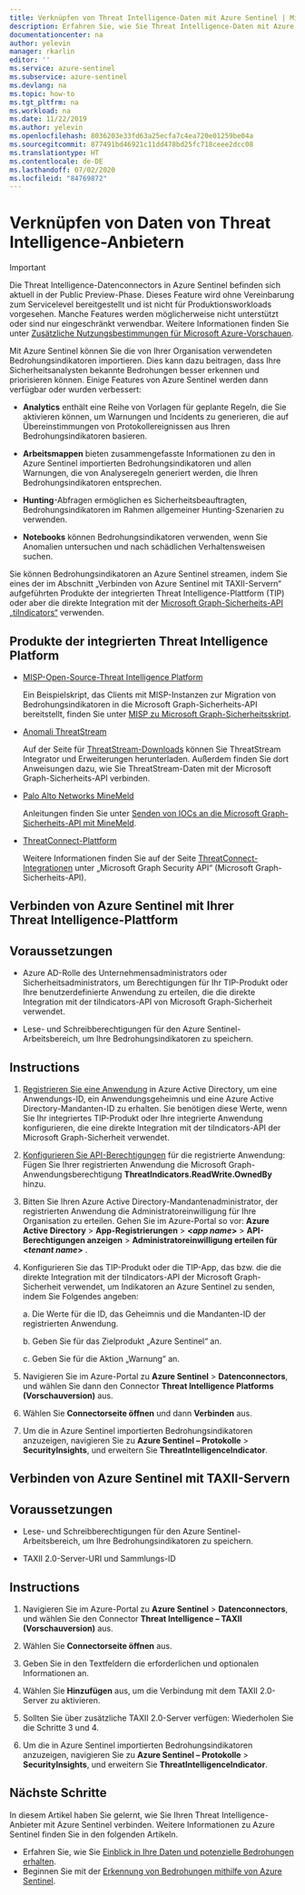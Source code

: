 ```yaml
---
title: Verknüpfen von Threat Intelligence-Daten mit Azure Sentinel | Microsoft-Dokumentation
description: Erfahren Sie, wie Sie Threat Intelligence-Daten mit Azure Sentinel verknüpfen.
documentationcenter: na
author: yelevin
manager: rkarlin
editor: ''
ms.service: azure-sentinel
ms.subservice: azure-sentinel
ms.devlang: na
ms.topic: how-to
ms.tgt_pltfrm: na
ms.workload: na
ms.date: 11/22/2019
ms.author: yelevin
ms.openlocfilehash: 8036203e33fd63a25ecfa7c4ea720e01259be04a
ms.sourcegitcommit: 877491bd46921c11dd478bd25fc718ceee2dcc08
ms.translationtype: HT
ms.contentlocale: de-DE
ms.lasthandoff: 07/02/2020
ms.locfileid: "84769872"
---
```

# <a name="connect-data-from-threat-intelligence-providers"></a>Verknüpfen von Daten von Threat Intelligence-Anbietern

> [!IMPORTANT]
> Die Threat Intelligence-Datenconnectors in Azure Sentinel befinden sich aktuell in der Public Preview-Phase.
> Dieses Feature wird ohne Vereinbarung zum Servicelevel bereitgestellt und ist nicht für Produktionsworkloads vorgesehen. Manche Features werden möglicherweise nicht unterstützt oder sind nur eingeschränkt verwendbar. Weitere Informationen finden Sie unter [Zusätzliche Nutzungsbestimmungen für Microsoft Azure-Vorschauen](https://azure.microsoft.com/support/legal/preview-supplemental-terms/).

Mit Azure Sentinel können Sie die von Ihrer Organisation verwendeten Bedrohungsindikatoren importieren. Dies kann dazu beitragen, dass Ihre Sicherheitsanalysten bekannte Bedrohungen besser erkennen und priorisieren können. Einige Features von Azure Sentinel werden dann verfügbar oder wurden verbessert:

- **Analytics** enthält eine Reihe von Vorlagen für geplante Regeln, die Sie aktivieren können, um Warnungen und Incidents zu generieren, die auf Übereinstimmungen von Protokollereignissen aus Ihren Bedrohungsindikatoren basieren.

- **Arbeitsmappen** bieten zusammengefasste Informationen zu den in Azure Sentinel importierten Bedrohungsindikatoren und allen Warnungen, die von Analyseregeln generiert werden, die Ihren Bedrohungsindikatoren entsprechen.

- **Hunting**-Abfragen ermöglichen es Sicherheitsbeauftragten, Bedrohungsindikatoren im Rahmen allgemeiner Hunting-Szenarien zu verwenden.

- **Notebooks** können Bedrohungsindikatoren verwenden, wenn Sie Anomalien untersuchen und nach schädlichen Verhaltensweisen suchen.

Sie können Bedrohungsindikatoren an Azure Sentinel streamen, indem Sie eines der im Abschnitt „Verbinden von Azure Sentinel mit TAXII-Servern“ aufgeführten Produkte der integrierten Threat Intelligence-Plattform (TIP) oder aber die direkte Integration mit der [Microsoft Graph-Sicherheits-API „tiIndicators“](https://aka.ms/graphsecuritytiindicators) verwenden.

## <a name="integrated-threat-intelligence-platform-products"></a>Produkte der integrierten Threat Intelligence Platform

- [MISP-Open-Source-Threat Intelligence Platform](https://www.misp-project.org/)
    
    Ein Beispielskript, das Clients mit MISP-Instanzen zur Migration von Bedrohungsindikatoren in die Microsoft Graph-Sicherheits-API bereitstellt, finden Sie unter [MISP zu Microsoft Graph-Sicherheitsskript](https://github.com/microsoftgraph/security-api-solutions/tree/master/Samples/MISP).

- [Anomali ThreatStream](https://www.anomali.com/products/threatstream)

    Auf der Seite für [ThreatStream-Downloads](https://ui.threatstream.com/downloads) können Sie ThreatStream Integrator und Erweiterungen herunterladen. Außerdem finden Sie dort Anweisungen dazu, wie Sie ThreatStream-Daten mit der Microsoft Graph-Sicherheits-API verbinden.

- [Palo Alto Networks MineMeld](https://www.paloaltonetworks.com/products/secure-the-network/subscriptions/minemeld)
    
    Anleitungen finden Sie unter [Senden von IOCs an die Microsoft Graph-Sicherheits-API mit MineMeld](https://live.paloaltonetworks.com/t5/MineMeld-Articles/Sending-IOCs-to-the-Microsoft-Graph-Security-API-using-MineMeld/ta-p/258540).

- [ThreatConnect-Plattform](https://threatconnect.com/solution/)

    Weitere Informationen finden Sie auf der Seite [ThreatConnect-Integrationen](https://threatconnect.com/integrations/) unter „Microsoft Graph Security API“ (Microsoft Graph-Sicherheits-API).


## <a name="connect-azure-sentinel-to-your-threat-intelligence-platform"></a>Verbinden von Azure Sentinel mit Ihrer Threat Intelligence-Plattform

## <a name="prerequisites"></a>Voraussetzungen  

- Azure AD-Rolle des Unternehmensadministrators oder Sicherheitsadministrators, um Berechtigungen für Ihr TIP-Produkt oder Ihre benutzerdefinierte Anwendung zu erteilen, die die direkte Integration mit der tiIndicators-API von Microsoft Graph-Sicherheit verwendet.

- Lese- und Schreibberechtigungen für den Azure Sentinel-Arbeitsbereich, um Ihre Bedrohungsindikatoren zu speichern.

## <a name="instructions"></a>Instructions

1. [Registrieren Sie eine Anwendung](/graph/auth-v2-service#1-register-your-app) in Azure Active Directory, um eine Anwendungs-ID, ein Anwendungsgeheimnis und eine Azure Active Directory-Mandanten-ID zu erhalten. Sie benötigen diese Werte, wenn Sie Ihr integriertes TIP-Produkt oder Ihre integrierte Anwendung konfigurieren, die eine direkte Integration mit der tiIndicators-API der Microsoft Graph-Sicherheit verwendet.

2. [Konfigurieren Sie API-Berechtigungen](/graph/auth-v2-service#2-configure-permissions-for-microsoft-graph) für die registrierte Anwendung: Fügen Sie Ihrer registrierten Anwendung die Microsoft Graph-Anwendungsberechtigung **ThreatIndicators.ReadWrite.OwnedBy** hinzu.

3. Bitten Sie Ihren Azure Active Directory-Mandantenadministrator, der registrierten Anwendung die Administratoreinwilligung für Ihre Organisation zu erteilen. Gehen Sie im Azure-Portal so vor: **Azure Active Directory** > **App-Registrierungen** >  **\<_app name_>**  > **API-Berechtigungen anzeigen** > **Administratoreinwilligung erteilen für \<_tenant name_>** .

4. Konfigurieren Sie das TIP-Produkt oder die TIP-App, das bzw. die die direkte Integration mit der tiIndicators-API der Microsoft Graph-Sicherheit verwendet, um Indikatoren an Azure Sentinel zu senden, indem Sie Folgendes angeben:
    
    a. Die Werte für die ID, das Geheimnis und die Mandanten-ID der registrierten Anwendung.
    
    b. Geben Sie für das Zielprodukt „Azure Sentinel“ an.
    
    c. Geben Sie für die Aktion „Warnung“ an.

5. Navigieren Sie im Azure-Portal zu **Azure Sentinel** > **Datenconnectors**, und wählen Sie dann den Connector **Threat Intelligence Platforms (Vorschauversion)** aus.

6. Wählen Sie **Connectorseite öffnen** und dann **Verbinden** aus.

7. Um die in Azure Sentinel importierten Bedrohungsindikatoren anzuzeigen, navigieren Sie zu **Azure Sentinel – Protokolle** > **SecurityInsights**, und erweitern Sie **ThreatIntelligenceIndicator**.

## <a name="connect-azure-sentinel-to-taxii-servers"></a>Verbinden von Azure Sentinel mit TAXII-Servern

## <a name="prerequisites"></a>Voraussetzungen  

- Lese- und Schreibberechtigungen für den Azure Sentinel-Arbeitsbereich, um Ihre Bedrohungsindikatoren zu speichern.

- TAXII 2.0-Server-URI und Sammlungs-ID

## <a name="instructions"></a>Instructions

1. Navigieren Sie im Azure-Portal zu **Azure Sentinel** > **Datenconnectors**, und wählen Sie den Connector **Threat Intelligence – TAXII (Vorschauversion)** aus.

2. Wählen Sie **Connectorseite öffnen** aus.

3. Geben Sie in den Textfeldern die erforderlichen und optionalen Informationen an.

4. Wählen Sie **Hinzufügen** aus, um die Verbindung mit dem TAXII 2.0-Server zu aktivieren.

5. Sollten Sie über zusätzliche TAXII 2.0-Server verfügen: Wiederholen Sie die Schritte 3 und 4.

6. Um die in Azure Sentinel importierten Bedrohungsindikatoren anzuzeigen, navigieren Sie zu **Azure Sentinel – Protokolle** > **SecurityInsights**, und erweitern Sie **ThreatIntelligenceIndicator**.

## <a name="next-steps"></a>Nächste Schritte

In diesem Artikel haben Sie gelernt, wie Sie Ihren Threat Intelligence-Anbieter mit Azure Sentinel verbinden. Weitere Informationen zu Azure Sentinel finden Sie in den folgenden Artikeln.

- Erfahren Sie, wie Sie [Einblick in Ihre Daten und potenzielle Bedrohungen erhalten](quickstart-get-visibility.md).
- Beginnen Sie mit der [Erkennung von Bedrohungen mithilfe von Azure Sentinel](tutorial-detect-threats.md).
